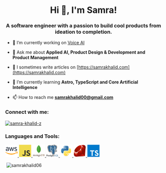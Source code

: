 <h1 align="center">Hi 👋, I'm Samra!</h1>
<h3 align="center">A software engineer with a passion to build cool products from ideation to completion.</h3>

- 👷 I’m currently working on [Voice AI](https://voice-ai.ailabapp.com)

- 💬 Ask me about **Applied AI, Product Design & Development and Product Management**

- 📝 I sometimes write articles on [https://samrakhalid.com](https://samrakhalid.com)

- 🌱 I’m currently learning **Astro, TypeScript and Core Artificial Intelligence**

- 📫 How to reach me **samrakhalid00@gmail.com**

<h3 align="left">Connect with me:</h3>
<p align="left">
<a href="https://linkedin.com/in/samra-khalid-z" target="blank"><img align="center" src="https://raw.githubusercontent.com/rahuldkjain/github-profile-readme-generator/master/src/images/icons/Social/linked-in-alt.svg" alt="samra-khalid-z" height="30" width="40" /></a>
</p>

<h3 align="left">Languages and Tools:</h3>
<p align="left"> <a href="https://aws.amazon.com" target="_blank" rel="noreferrer"> <img src="https://raw.githubusercontent.com/devicons/devicon/master/icons/amazonwebservices/amazonwebservices-original-wordmark.svg" alt="aws" width="40" height="40"/> </a> <a href="https://developer.mozilla.org/en-US/docs/Web/JavaScript" target="_blank" rel="noreferrer"> <img src="https://raw.githubusercontent.com/devicons/devicon/master/icons/javascript/javascript-original.svg" alt="javascript" width="40" height="40"/> </a> <a href="https://www.mongodb.com/" target="_blank" rel="noreferrer"> <img src="https://raw.githubusercontent.com/devicons/devicon/master/icons/mongodb/mongodb-original-wordmark.svg" alt="mongodb" width="40" height="40"/> </a> <a href="https://www.postgresql.org" target="_blank" rel="noreferrer"> <img src="https://raw.githubusercontent.com/devicons/devicon/master/icons/postgresql/postgresql-original-wordmark.svg" alt="postgresql" width="40" height="40"/> </a> <a href="https://www.python.org" target="_blank" rel="noreferrer"> <img src="https://raw.githubusercontent.com/devicons/devicon/master/icons/python/python-original.svg" alt="python" width="40" height="40"/> </a> <a href="https://www.ruby-lang.org/en/" target="_blank" rel="noreferrer"> <img src="https://raw.githubusercontent.com/devicons/devicon/master/icons/ruby/ruby-original.svg" alt="ruby" width="40" height="40"/> </a> <a href="https://www.typescriptlang.org/" target="_blank" rel="noreferrer"> <img src="https://raw.githubusercontent.com/devicons/devicon/master/icons/typescript/typescript-original.svg" alt="typescript" width="40" height="40"/> </a> </p>

<p>&nbsp;<img align="center" src="https://github-readme-stats.vercel.app/api?username=samrakhalid06&show_icons=true&theme=radical&title_color=ffffff&text_color=ffffff&bg_color=a815d1&hide_border=true&locale=en" alt="samrakhalid06" /></p>
